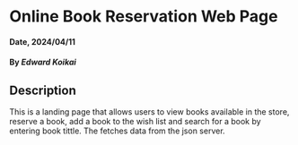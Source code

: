 # Online Book Reservation Web Page

#### Date, 2024/04/11

#### By _Edward Koikai_

## Description

This is a landing page that allows users to view books available in the store, reserve a book, add a book to the wish list and search for a book by entering book tittle. The fetches data from the json server.


